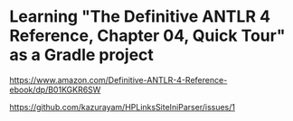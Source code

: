 Learning "The Definitive ANTLR 4 Reference, Chapter 04, Quick Tour" as a Gradle project
======

https://www.amazon.com/Definitive-ANTLR-4-Reference-ebook/dp/B01KGKR6SW

https://github.com/kazurayam/HPLinksSiteIniParser/issues/1
